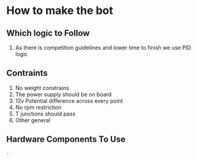 # How to make the bot

## Which logic to Follow
1. As there is competition guidelines and lower time to finish we use PID logic
## Contraints
1. No weight constrains
2. The power supply should be on board
3. 12v Potential difference across every point
4. No rpm restriction
5. T junctions should pass
6. Other general
## Hardware Components To Use
	- 